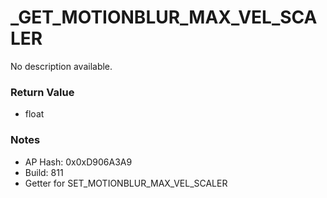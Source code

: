 # _GET_MOTIONBLUR_MAX_VEL_SCALER

No description available.

### Return Value
* float

### Notes
* AP Hash: 0x0xD906A3A9
* Build: 811
* Getter for SET_MOTIONBLUR_MAX_VEL_SCALER

